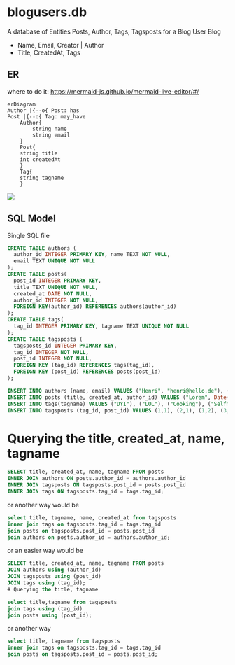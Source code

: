 # blogusers.db
A database of Entities Posts, Author, Tags, Tagsposts for a Blog
User Blog

- Name, Email, Creator | Author
- Title, CreatedAt, Tags

## ER

where to do it:
https://mermaid-js.github.io/mermaid-live-editor/#/

```ER
erDiagram
Author |{--o{ Post: has    
Post |{--o{ Tag: may_have    
    Author{
        string name
        string email
    }
    Post{
    string title
    int createdAt
    }
    Tag{
    string tagname
    }
 ```
    
    
[![](https://mermaid.ink/img/eyJjb2RlIjoiZXJEaWFncmFtXG5BdXRob3IgfHstLW97IFBvc3Q6aGFzICAgIFxuUG9zdCB8ey0tb3sgVGFnOiBtYXlfaGF2ZSAgICBcbiAgICBBdXRob3J7XG4gICAgICAgIHN0cmluZyBuYW1lXG4gICAgICAgIHN0cmluZyBlbWFpbFxuICAgIH1cbiAgICBQb3N0e1xuICAgIHN0cmluZyB0aXRsZVxuICAgIGludCBjcmVhdGVkQXRcbiAgICB9XG4gICAgVGFne1xuICAgIHN0cmluZyB0YWduYW1lXG4gICAgfSIsIm1lcm1haWQiOnt9LCJ1cGRhdGVFZGl0b3IiOmZhbHNlfQ)](https://mermaid-js.github.io/mermaid-live-editor/#/edit/eyJjb2RlIjoiZXJEaWFncmFtXG5BdXRob3IgfHstLW97IFBvc3Q6aGFzICAgIFxuUG9zdCB8ey0tb3sgVGFnOiBtYXlfaGF2ZSAgICBcbiAgICBBdXRob3J7XG4gICAgICAgIHN0cmluZyBuYW1lXG4gICAgICAgIHN0cmluZyBlbWFpbFxuICAgIH1cbiAgICBQb3N0e1xuICAgIHN0cmluZyB0aXRsZVxuICAgIGludCBjcmVhdGVkQXRcbiAgICB9XG4gICAgVGFne1xuICAgIHN0cmluZyB0YWduYW1lXG4gICAgfSIsIm1lcm1haWQiOnt9LCJ1cGRhdGVFZGl0b3IiOmZhbHNlfQ)

## SQL Model

Single SQL file




```SQL
CREATE TABLE authors (
  author_id INTEGER PRIMARY KEY, name TEXT NOT NULL, 
  email TEXT UNIQUE NOT NULL
);
CREATE TABLE posts(
  post_id INTEGER PRIMARY KEY, 
  title TEXT UNIQUE NOT NULL, 
  created_at DATE NOT NULL, 
  author_id INTEGER NOT NULL, 
  FOREIGN KEY(author_id) REFERENCES authors(author_id)
);
CREATE TABLE tags(
  tag_id INTEGER PRIMARY KEY, tagname TEXT UNIQUE NOT NULL
);
CREATE TABLE tagsposts (
  tagsposts_id INTEGER PRIMARY KEY, 
  tag_id INTEGER NOT NULL, 
  post_id INTEGER NOT NULL, 
  FOREIGN KEY (tag_id) REFERENCES tags(tag_id), 
  FOREIGN KEY (post_id) REFERENCES posts(post_id)
);
```
```SQL
INSERT INTO authors (name, email) VALUES ("Henri", "henri@hello.de"), ("Adrian", "adrian@hello.de"), ("Filippo", "filippo@hello.de"), ("Nick", "nick@hello.de");
INSERT INTO posts (title, created_at, author_id) VALUES ("Lorem", Date("now"), 1), ("Ipsum", Date("now"), 2), ("Sit", Date("now"), 3), ("Dolor", Date("now"), 4);
INSERT INTO tags(tagname) VALUES ("DYI"), ("LOL"), ("Cooking"), ("Selfmade");
INSERT INTO tagsposts (tag_id, post_id) VALUES (1,1), (2,1), (1,2), (3,2), (3,3), (4,4);
```
# Querying the title, created_at, name, tagname
```SQL
SELECT title, created_at, name, tagname FROM posts
INNER JOIN authors ON posts.author_id = authors.author_id
INNER JOIN tagsposts ON tagsposts.post_id = posts.post_id
INNER JOIN tags ON tagsposts.tag_id = tags.tag_id;
```
or another way would be
```SQL
select title, tagname, name, created_at from tagsposts
inner join tags on tagsposts.tag_id = tags.tag_id
join posts on tagsposts.post_id = posts.post_id
join authors on posts.author_id = authors.author_id;
```
or an easier way would be
```SQL
SELECT title, created_at, name, tagname FROM posts
JOIN authors using (author_id)
JOIN tagsposts using (post_id)
JOIN tags using (tag_id);
# Querying the title, tagname
```
```SQL
select title,tagname from tagsposts
join tags using (tag_id)
join posts using (post_id);
```
or another way
```SQL
select title, tagname from tagsposts
inner join tags on tagsposts.tag_id = tags.tag_id
join posts on tagsposts.post_id = posts.post_id;
```

